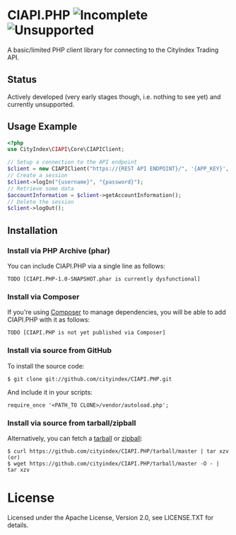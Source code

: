 # CIAPI.PHP ![Incomplete](http://labs.cityindex.com/wp-content/uploads/2012/01/lbl-incomplete.png)![Unsupported](http://labs.cityindex.com/wp-content/uploads/2012/01/lbl-unsupported.png)
A basic/limited PHP client library for connecting to the CityIndex Trading API.

## Status
Actively developed (very early stages though, i.e. nothing to see yet) and currently unsupported.


## Usage Example

```php
<?php
use CityIndex\CIAPI\Core\CIAPIClient;

// Setup a connection to the API endpoint
$client = new CIAPIClient("https://{REST API ENDPOINT}/", '{APP_KEY}', '{APP_VERSION}');
// Create a session
$client->logIn("{username}", "{password}");
// Retrieve some data
$accountInformation = $client->getAccountInformation();
// Delete the session
$client->logOut();
```


## Installation


### Install via PHP Archive (phar)

You can include CIAPI.PHP via a single line as follows:

	TODO [CIAPI.PHP-1.0-SNAPSHOT.phar is currently dysfunctional]


### Install via Composer

If you're using [Composer](https://github.com/composer/composer) to manage
dependencies, you will be able to add CIAPI.PHP with it as follows:

	TODO [CIAPI.PHP is not yet published via Composer]
	

### Install via source from GitHub

To install the source code:

    $ git clone git://github.com/cityindex/CIAPI.PHP.git

And include it in your scripts:

    require_once '<PATH_TO CLONE>/vendor/autoload.php';


### Install via source from tarball/zipball

Alternatively, you can fetch a [tarball][] or [zipball][]:

    $ curl https://github.com/cityindex/CIAPI.PHP/tarball/master | tar xzv
    (or)
    $ wget https://github.com/cityindex/CIAPI.PHP/tarball/master -O - | tar xzv

[tarball]: https://github.com/cityindex/CIAPI.PHP/tarball/master
[zipball]: https://github.com/cityindex/CIAPI.PHP/zipball/master


# License
 
Licensed under the Apache License, Version 2.0, see LICENSE.TXT for details.
